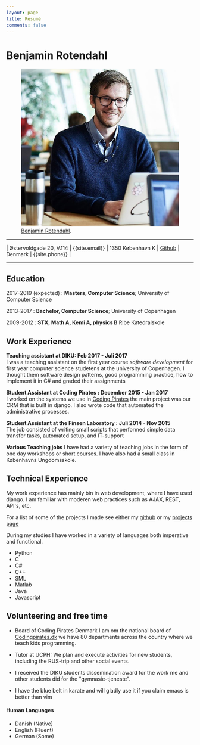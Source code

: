```yaml
---
layout: page
title: Résumé
comments: false
---
```


Benjamin Rotendahl
============
<figure>
	<a href="/assets/img/mig.png"><img src="/assets/img/mig.png"></a>
	<figcaption><a href="/assets/img/mig.png" title="Benjamin Rotendahl">Benjamin Rotendahl</a>.</figcaption>
</figure>

-----------------------------------------------


| Østervoldgade 20, V.114 | {{site.email}}
| 1350 København K | [Github]({https://github.com/rotendahl})
| Denmark  |  {{site.phone}} |



-----------------------------------------------


Education
---------
2017-2019 (expected)
:   **Masters, Computer Science**;
    University of Computer Science


2013-2017
:   **Bachelor, Computer Science**;
    University of Copenhagen

2009-2012
:   **STX, Math A, Kemi A, physics B**
    Ribe Katedralskole


Work Experience
----------
**Teaching assistant at DIKU: Feb 2017 - Juli 2017** <br>
I was a teaching assistant on the first year course _software development_ for
first year computer science studetens at the university of Copenhagen.
I thought them software design patterns, good programming practice, how to
implement it in C# and graded their assignments


**Student Assistant at Coding Pirates : December 2015 - Jan 2017** <br>
I worked on the systems we use in [Coding Pirates](http://codingpirates.dk) the
main project was our CRM that is built in django.
I also wrote code that automated the administrative processes.


**Student Assistant at the Finsen Laboratory : Juli 2014 - Nov 2015** <br>
The job consisted of writing small scripts that performed simple data transfer
tasks, automated setup, and IT-support

**Various Teaching jobs**
I have had a variety of teaching jobs in the form of one day workshops or short
courses. I have also had a small class in Københavns Ungdomsskole.


Technical Experience
--------------------
My work experience has mainly bin in web development, where I have used django.
I am familiar with moderen web practices such as AJAX, REST, API's, etc.

For a list of some of the projects I made see either my
[github](https://github.com/rotendahl) or my [projects page](http://rotendahl.dk/projects/)

During my studies I have worked in a variety of languages both imperative and
functional.

* Python
* C
* C#
* C++
* SML
* Matlab
* Java
* Javascript


Volunteering and free time
----------------------------------------
* Board of Coding Pirates Denmark
    I am om the national board of [Codingpirates.dk](http://codingpirates.dk)
    we have 80 departments across the country where we teach kids programming.

* Tutor at UCPH:
    We plan and execute activities for new students, including the RUS-trip and
    other social events.

* I received the DIKU students dissemination award for the work me and other  students did for the "gymnasie-tjeneste".

* I have the blue belt in karate and will gladly use it if you claim emacs is better than vim


#### Human Languages
* Danish (Native)
* English (Fluent)
* German (Some)
